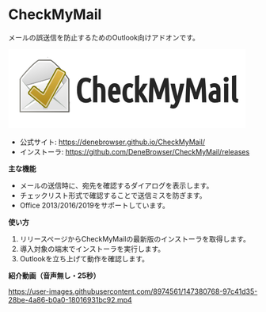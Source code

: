 CheckMyMail
===========

メールの誤送信を防止するためのOutlook向けアドオンです。

![CheckMyMail logo](doc/CheckMyMailGuide/cmm-logo.png)

 * 公式サイト: https://denebrowser.github.io/CheckMyMail/
 * インストーラ: https://github.com/DeneBrowser/CheckMyMail/releases

**主な機能**

 * メールの送信時に、宛先を確認するダイアログを表示します。
 * チェックリスト形式で確認することで送信ミスを防ぎます。
 * Office 2013/2016/2019をサポートしています。

**使い方**

 1. リリースページからCheckMyMailの最新版のインストーラを取得します。
 2. 導入対象の端末でインストーラを実行します。
 3. Outlookを立ち上げて動作を確認します。

**紹介動画（音声無し・25秒）**

https://user-images.githubusercontent.com/8974561/147380768-97c41d35-28be-4a86-b0a0-18016931bc92.mp4
